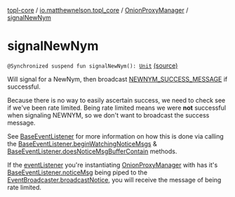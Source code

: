 [topl-core](../../index.md) / [io.matthewnelson.topl_core](../index.md) / [OnionProxyManager](index.md) / [signalNewNym](./signal-new-nym.md)

# signalNewNym

`@Synchronized suspend fun signalNewNym(): `[`Unit`](https://kotlinlang.org/api/latest/jvm/stdlib/kotlin/-unit/index.html) [(source)](https://github.com/05nelsonm/TorOnionProxyLibrary-Android/blob/master/topl-core/src/main/java/io/matthewnelson/topl_core/OnionProxyManager.kt#L889)

Will signal for a NewNym, then broadcast [NEWNYM_SUCCESS_MESSAGE](-n-e-w-n-y-m_-s-u-c-c-e-s-s_-m-e-s-s-a-g-e.md) if successful.

Because there is no way to easily ascertain success, we need to check
see if we've been rate limited. Being rate limited means we were **not** successful
when signaling NEWNYM, so we don't want to broadcast the success message.

See [BaseEventListener](../../io.matthewnelson.topl_core.listener/-base-event-listener/index.md) for more information on how this is done via calling the
[BaseEventListener.beginWatchingNoticeMsgs](#) &amp; [BaseEventListener.doesNoticeMsgBufferContain](#)
methods.

If the [eventListener](#) you're instantiating [OnionProxyManager](index.md) with has it's
[BaseEventListener.noticeMsg](../../io.matthewnelson.topl_core.listener/-base-event-listener/notice-msg.md) being piped to the [EventBroadcaster.broadcastNotice](../../..//topl-core-base/io.matthewnelson.topl_core_base/-event-broadcaster/broadcast-notice.md),
you will receive the message of being rate limited.

